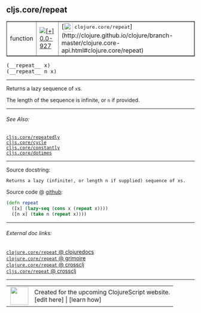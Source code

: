 ## cljs.core/repeat



 <table border="1">
<tr>
<td>function</td>
<td><a href="https://github.com/cljsinfo/cljs-api-docs/tree/0.0-927"><img valign="middle" alt="[+] 0.0-927" title="Added in 0.0-927" src="https://img.shields.io/badge/+-0.0--927-lightgrey.svg"></a> </td>
<td>
[<img height="24px" valign="middle" src="http://i.imgur.com/1GjPKvB.png"> <samp>clojure.core/repeat</samp>](http://clojure.github.io/clojure/branch-master/clojure.core-api.html#clojure.core/repeat)
</td>
</tr>
</table>


 <samp>
(__repeat__ x)<br>
</samp>
 <samp>
(__repeat__ n x)<br>
</samp>

---

Returns a lazy sequence of `x`s.

The length of the sequence is infinite, or `n` if provided.



---


###### See Also:

[`cljs.core/repeatedly`](../cljs.core/repeatedly.md)<br>
[`cljs.core/cycle`](../cljs.core/cycle.md)<br>
[`cljs.core/constantly`](../cljs.core/constantly.md)<br>
[`cljs.core/dotimes`](../cljs.core/dotimes.md)<br>

---


Source docstring:

```
Returns a lazy (infinite!, or length n if supplied) sequence of xs.
```


Source code @ [github](https://github.com/clojure/clojurescript/blob/r3190/src/cljs/cljs/core.cljs#L4165-L4168):

```clj
(defn repeat
  ([x] (lazy-seq (cons x (repeat x))))
  ([n x] (take n (repeat x))))
```

<!--
Repo - tag - source tree - lines:

 <pre>
clojurescript @ r3190
└── src
    └── cljs
        └── cljs
            └── <ins>[core.cljs:4165-4168](https://github.com/clojure/clojurescript/blob/r3190/src/cljs/cljs/core.cljs#L4165-L4168)</ins>
</pre>

-->

---



###### External doc links:

[`clojure.core/repeat` @ clojuredocs](http://clojuredocs.org/clojure.core/repeat)<br>
[`clojure.core/repeat` @ grimoire](http://conj.io/store/v1/org.clojure/clojure/1.7.0-beta3/clj/clojure.core/repeat/)<br>
[`clojure.core/repeat` @ crossclj](http://crossclj.info/fun/clojure.core/repeat.html)<br>
[`cljs.core/repeat` @ crossclj](http://crossclj.info/fun/cljs.core.cljs/repeat.html)<br>

---

 <table>
<tr><td>
<img valign="middle" align="right" width="48px" src="http://i.imgur.com/Hi20huC.png">
</td><td>
Created for the upcoming ClojureScript website.<br>
[edit here] | [learn how]
</td></tr></table>

[edit here]:https://github.com/cljsinfo/cljs-api-docs/blob/master/cljsdoc/cljs.core/repeat.cljsdoc
[learn how]:https://github.com/cljsinfo/cljs-api-docs/wiki/cljsdoc-files

<!--

This information was too distracting to show to readers, but I'll leave it
commented here since it is helpful to:

- pretty-print the data used to generate this document
- and show how to retrieve that data



The API data for this symbol:

```clj
{:description "Returns a lazy sequence of `x`s.\n\nThe length of the sequence is infinite, or `n` if provided.",
 :ns "cljs.core",
 :name "repeat",
 :signature ["[x]" "[n x]"],
 :history [["+" "0.0-927"]],
 :type "function",
 :related ["cljs.core/repeatedly"
           "cljs.core/cycle"
           "cljs.core/constantly"
           "cljs.core/dotimes"],
 :full-name-encode "cljs.core/repeat",
 :source {:code "(defn repeat\n  ([x] (lazy-seq (cons x (repeat x))))\n  ([n x] (take n (repeat x))))",
          :title "Source code",
          :repo "clojurescript",
          :tag "r3190",
          :filename "src/cljs/cljs/core.cljs",
          :lines [4165 4168]},
 :full-name "cljs.core/repeat",
 :clj-symbol "clojure.core/repeat",
 :docstring "Returns a lazy (infinite!, or length n if supplied) sequence of xs."}

```

Retrieve the API data for this symbol:

```clj
;; from Clojure REPL
(require '[clojure.edn :as edn])
(-> (slurp "https://raw.githubusercontent.com/cljsinfo/cljs-api-docs/catalog/cljs-api.edn")
    (edn/read-string)
    (get-in [:symbols "cljs.core/repeat"]))
```

-->
